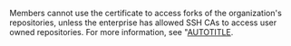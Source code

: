 Members cannot use the certificate to access forks of the organization's repositories, unless the enterprise has allowed SSH CAs to access user owned repositories. For more information, see "[AUTOTITLE](/organizations/managing-git-access-to-your-organizations-repositories/about-ssh-certificate-authorities).
